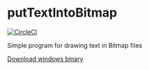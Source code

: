 # putTextIntoBitmap

[![CircleCI](https://circleci.com/gh/aleksey-yaroslavcev/putTextIntoBitmap.svg?style=svg)](https://circleci.com/gh/aleksey-yaroslavcev/putTextIntoBitmap)

Simple program for drawing text in Bitmap files

[Download windows binary](https://sourceforge.net/projects/puttextintobitmap/files/)
